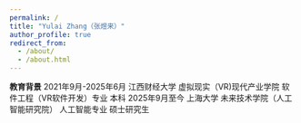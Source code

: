 ```yaml
---
permalink: /
title: "Yulai Zhang（张煜来）"
author_profile: true
redirect_from: 
  - /about/
  - /about.html
---
```


**教育背景**
2021年9月-2025年6月 江西财经大学 虚拟现实（VR)现代产业学院 软件工程（VR软件开发）专业 本科
2025年9月至今 上海大学 未来技术学院（人工智能研究院） 人工智能专业 硕士研究生


